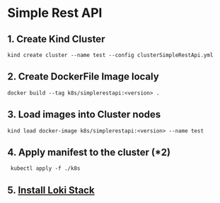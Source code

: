# Simple Rest API

## 1. Create Kind Cluster

    kind create cluster --name test --config clusterSimpleRestApi.yml

## 2. Create DockerFile Image localy

    docker build --tag k8s/simplerestapi:<version> .

## 3. Load images into Cluster nodes

    kind load docker-image k8s/simplerestapi:<version> --name test

## 4. Apply manifest to the cluster (*2)

     kubectl apply -f ./k8s 

## 5. [Install Loki Stack](https://hub.helm.sh/charts/loki/loki-stack)
